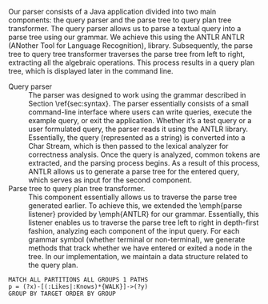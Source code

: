Our parser consists of a Java application divided into two main components: the query parser and the parse tree to query plan tree transformer. The query parser allows us to parse a textual query into a parse tree using our grammar. We achieve this using the ANTLR ANTLR (ANother Tool for Language Recognition), library. 
Subsequently, the parse tree to query tree transformer traverses the parse tree from left to right, extracting all the algebraic operations.
This process results in a query plan tree, which is displayed later in the command line.
<dl>
  <dt>Query parser</dt>
  <dd>The parser was designed to work using the grammar described in Section \ref{sec:syntax}. The parser essentially consists of a small command-line interface where users can write queries, execute the example query, or exit the application. Whether it’s a test query or a user formulated query, the parser reads it using the ANTLR library. Essentially, the query (represented as a string) is converted into a Char Stream, which is then passed to the lexical analyzer for correctness analysis. Once the query is analyzed, common tokens are extracted, and the parsing process begins. As a result of this process, ANTLR allows us to generate a parse tree for the entered query, which serves as input for the second component.</dd>
  <dt>Parse tree to query plan tree transformer.</dt>
  <dd>This component essentially allows us to traverse the parse tree generated earlier. To achieve this, we extended the \emph{parse listener} provided by \emph{ANTLR} for our grammar. Essentially, this listener enables us to traverse the parse tree left to right in depth-first fashion, analyzing each component of the input query. For each grammar symbol (whether terminal or non-terminal), we generate methods that track whether we have entered or exited a  node in the tree. In our implementation, we maintain a data structure related to the query plan.</dd>
</dl>

```
MATCH ALL PARTITIONS ALL GROUPS 1 PATHS 
p = (?x)-[(:Likes|:Knows)*{WALK}]->(?y)  
GROUP BY TARGET ORDER BY GROUP
```
